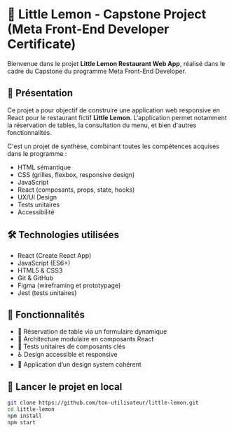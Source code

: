 # 🍋 Little Lemon - Capstone Project (Meta Front-End Developer Certificate)

Bienvenue dans le projet **Little Lemon Restaurant Web App**, réalisé dans le cadre du Capstone du programme Meta Front-End Developer.

## 📌 Présentation

Ce projet a pour objectif de construire une application web responsive en React pour le restaurant fictif **Little Lemon**. L'application permet notamment la réservation de tables, la consultation du menu, et bien d'autres fonctionnalités.

C'est un projet de synthèse, combinant toutes les compétences acquises dans le programme :
- HTML sémantique
- CSS (grilles, flexbox, responsive design)
- JavaScript
- React (composants, props, state, hooks)
- UX/UI Design
- Tests unitaires
- Accessibilité

## 🛠️ Technologies utilisées

- React (Create React App)
- JavaScript (ES6+)
- HTML5 & CSS3
- Git & GitHub
- Figma (wireframing et prototypage)
- Jest (tests unitaires)

## 🧠 Fonctionnalités

- 📅 Réservation de table via un formulaire dynamique
- 🧩 Architecture modulaire en composants React
- 🧪 Tests unitaires de composants clés
- ♿ Design accessible et responsive
- 🎨 Application d’un design system cohérent

## 🚀 Lancer le projet en local

```bash
git clone https://github.com/ton-utilisateur/little-lemon.git
cd little-lemon
npm install
npm start
